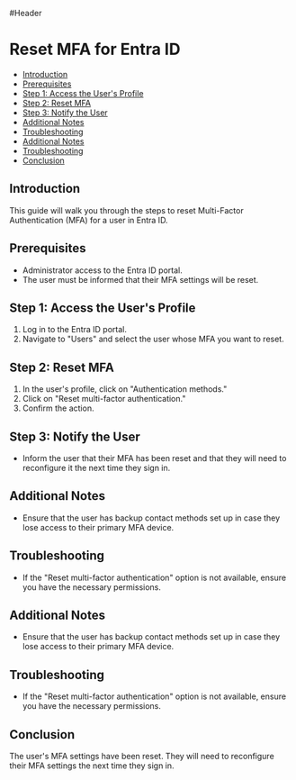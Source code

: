 #Header

# Reset MFA for Entra ID

<!-- toc -->

- [Introduction](#introduction)
- [Prerequisites](#prerequisites)
- [Step 1: Access the User's Profile](#step-1-access-the-users-profile)
- [Step 2: Reset MFA](#step-2-reset-mfa)
- [Step 3: Notify the User](#step-3-notify-the-user)
- [Additional Notes](#additional-notes)
- [Troubleshooting](#troubleshooting)
- [Additional Notes](#additional-notes-1)
- [Troubleshooting](#troubleshooting-1)
- [Conclusion](#conclusion)

<!-- tocstop -->

## Introduction
This guide will walk you through the steps to reset Multi-Factor Authentication (MFA) for a user in Entra ID.

## Prerequisites
- Administrator access to the Entra ID portal.
- The user must be informed that their MFA settings will be reset.

## Step 1: Access the User's Profile
1. Log in to the Entra ID portal.
2. Navigate to "Users" and select the user whose MFA you want to reset.

## Step 2: Reset MFA
1. In the user's profile, click on "Authentication methods."
2. Click on "Reset multi-factor authentication."
3. Confirm the action.

## Step 3: Notify the User
- Inform the user that their MFA has been reset and that they will need to reconfigure it the next time they sign in.

## Additional Notes
- Ensure that the user has backup contact methods set up in case they lose access to their primary MFA device.

## Troubleshooting
- If the "Reset multi-factor authentication" option is not available, ensure you have the necessary permissions.

## Additional Notes
- Ensure that the user has backup contact methods set up in case they lose access to their primary MFA device.

## Troubleshooting
- If the "Reset multi-factor authentication" option is not available, ensure you have the necessary permissions.

## Conclusion
The user's MFA settings have been reset. They will need to reconfigure their MFA settings the next time they sign in.
